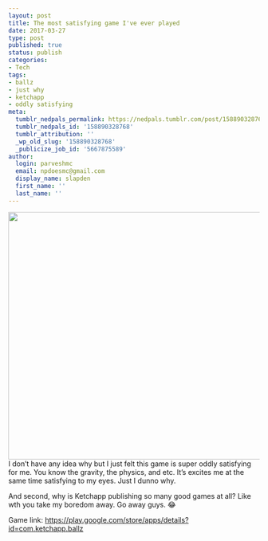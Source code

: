 ```yaml
---
layout: post
title: The most satisfying game I've ever played
date: 2017-03-27
type: post
published: true
status: publish
categories:
- Tech
tags:
- ballz
- just why
- ketchapp
- oddly satisfying
meta:
  tumblr_nedpals_permalink: https://nedpals.tumblr.com/post/158890328768/i-dont-have-any-idea-why-but-i-just-felt-this
  tumblr_nedpals_id: '158890328768'
  tumblr_attribution: ''
  _wp_old_slug: '158890328768'
  _publicize_job_id: '5667875589'
author:
  login: parveshmc
  email: npdoesmc@gmail.com
  display_name: slapden
  first_name: ''
  last_name: ''
---
```

<p><img src="/images/uploads/tumblr_onh818o3sy1vkv7yxo1_1280.jpg" alt="" width="640" height="497" class="alignnone size-full wp-image-35" />I don’t have any idea why but I just felt this game is super oddly satisfying for me. You know the gravity, the physics, and etc. It’s excites me at the same time satisfying to my eyes. Just I dunno why.</p>
<p>And second, why is Ketchapp publishing so many good games at all? Like wth you take my boredom away. Go away guys. 😂</p>
<p>Game link: <a href="https://play.google.com/store/apps/details?id=com.ketchapp.ballz">https://play.google.com/store/apps/details?id=com.ketchapp.ballz</a></p>
